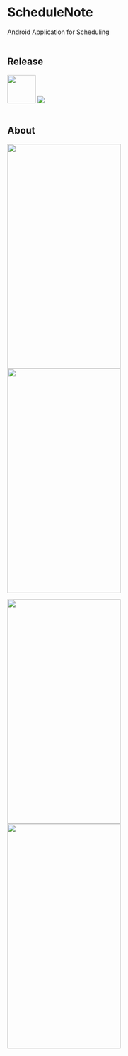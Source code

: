 # ScheduleNote
Android Application for Scheduling
<br><br>

## Release
<img src="https://user-images.githubusercontent.com/81938036/149960321-4d97db5e-fc99-4f79-b221-abf456b280c9.png" width="64" height="64">
<a href="https://play.google.com/store/apps/details?id=com.pleiades.pleione.schedulenote">
  <img src="https://img.shields.io/badge/Play Store-1.1.1-FC7C8D">
</a>
<br><br>

## About
<img src="https://user-images.githubusercontent.com/81938036/149968611-9ad88709-ffbd-4612-a16e-f687add1fcae.png" width="256" height="508"><img src="https://user-images.githubusercontent.com/81938036/149968625-fba06639-4047-4e91-92e4-e05438ca1db8.png" width="256" height="508">

<img src="https://user-images.githubusercontent.com/81938036/149968629-dd962c5c-1c0c-4c60-bb21-ffb111c2e9c4.png" width="256" height="508"><img src="https://user-images.githubusercontent.com/81938036/149968632-51c18866-701b-4191-b764-732b73608109.png" width="256" height="508">
